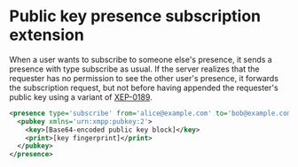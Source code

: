 # Public key presence subscription extension

When a user wants to subscribe to someone else's presence, it sends a presence with type subscribe as usual. If the server realizes that the requester has no permission to see the other user's presence, it forwards the subscription request, but not before having appended the requester's public key using a variant of [XEP-0189](http://xmpp.org/extensions/xep-0189.html).

```xml
<presence type='subscribe' from='alice@example.com' to='bob@example.com'>
  <pubkey xmlns='urn:xmpp:pubkey:2'>
    <key>[Base64-encoded public key block]</key>
    <print>[key fingerprint]</print>
  </pubkey>
</presence>
```
